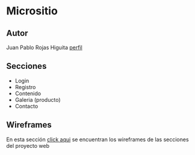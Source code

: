 # Micrositio



## Autor

Juan Pablo Rojas Higuita
[ perfil ](https://www.linkedin.com/in/juan-pablo-rojas-higuita-8127661a5/)

## Secciones

* Login
* Registro
* Contenido
* Galeria (producto)
* Contacto

## Wireframes

En esta sección [click aqui](https://github.com/juanp-rojash/Proyecto-Web/tree/master/wireframes) se encuentran los wireframes de las secciones del proyecto web
